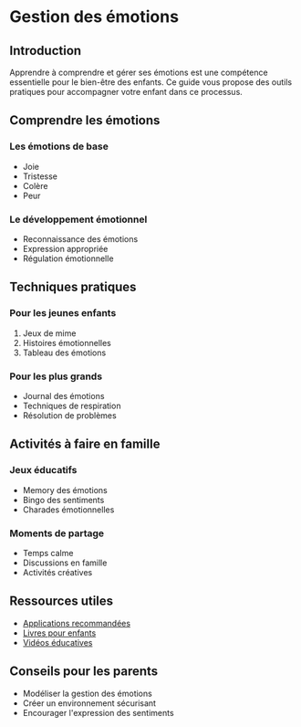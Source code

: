 # Gestion des émotions

## Introduction
Apprendre à comprendre et gérer ses émotions est une compétence essentielle pour le bien-être des enfants. Ce guide vous propose des outils pratiques pour accompagner votre enfant dans ce processus.

## Comprendre les émotions

### Les émotions de base
- Joie
- Tristesse
- Colère
- Peur

### Le développement émotionnel
- Reconnaissance des émotions
- Expression appropriée
- Régulation émotionnelle

## Techniques pratiques

### Pour les jeunes enfants
1. Jeux de mime
2. Histoires émotionnelles
3. Tableau des émotions

### Pour les plus grands
- Journal des émotions
- Techniques de respiration
- Résolution de problèmes

## Activités à faire en famille

### Jeux éducatifs
- Memory des émotions
- Bingo des sentiments
- Charades émotionnelles

### Moments de partage
- Temps calme
- Discussions en famille
- Activités créatives

## Ressources utiles
- [Applications recommandées](https://example.com/apps)
- [Livres pour enfants](https://example.com/books)
- [Vidéos éducatives](https://example.com/videos)

## Conseils pour les parents
- Modéliser la gestion des émotions
- Créer un environnement sécurisant
- Encourager l'expression des sentiments 